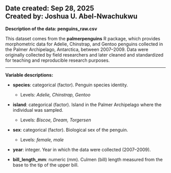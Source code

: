 **Date created:** Sep 28, 2025  
**Created by:** Joshua U. Abel-Nwachukwu  
---

**Description of the data: penguins_raw.csv**  

This dataset comes from the **palmerpenguins** R package, which provides morphometric data for Adelie, Chinstrap, and Gentoo penguins collected in the Palmer Archipelago, Antarctica, between 2007–2009. Data were originally collected by field researchers and later cleaned and standardized for teaching and reproducible research purposes.  

---

**Variable descriptions:**  

* **species**: categorical (factor). Penguin species identity.  
  - Levels: *Adelie, Chinstrap, Gentoo*  

* **island**: categorical (factor). Island in the Palmer Archipelago where the individual was sampled.  
  - Levels: *Biscoe, Dream, Torgersen*  

* **sex**: categorical (factor). Biological sex of the penguin.  
  - Levels: *female, male*  

* **year**: integer. Year in which the data were collected (2007–2009).  

* **bill_length_mm**: numeric (mm). Culmen (bill) length measured from the base to the tip of the upper bill.  
